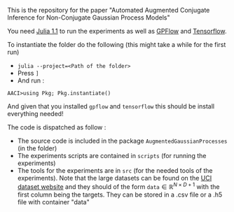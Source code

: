 This is the repository for the paper "Automated Augmented Conjugate Inference for Non-Conjugate Gaussian Process Models"

You need [Julia 1.1](https://julialang.org/downloads/oldreleases.html) to run the experiments as well as [GPFlow](https://github.com/GPflow/GPflow) and [Tensorflow](https://www.tensorflow.org/).

To instantiate the folder do the following (this might take a while for the first run)

 - `julia --project=<Path of the folder>`
 - Press `]`
 - And run : 
```
AACI>using Pkg; Pkg.instantiate()
```

And given that you installed `gpflow` and `tensorflow` this should be install everything needed!

The code is dispatched as follow :

 - The source code is included in the package `AugmentedGaussianProcesses` (in the folder)
 - The experiments scripts are contained in `scripts` (for running the experiments)
 - The tools for the experiments are in `src` (for the needed tools of the experiments).
Note that the large datasets can be found on the [UCI dataset website](https://archive.ics.uci.edu/ml/index.php) and they should of the form `data`$\in \mathbb{R}^{N\times D+1}$ with the first column being the targets. They can be stored in a .csv file or a .h5 file with container "data"
